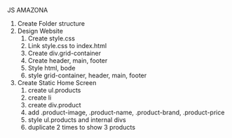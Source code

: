 JS AMAZONA

1. Create Folder structure
2. Design Website
    1. Create style.css
    2. Link style.css to index.html
    3. Create div.grid-container
    4. Create header, main, footer
    5. Style html, bode
    6. style grid-container, header, main, footer
3. Create Static Home Screen
    1. create ul.products
    2. create li
    3. create div.product
    4. add .product-image, .product-name, .product-brand, .product-price
    5. style ul.products and internal divs
    6. duplicate 2 times to show 3 products